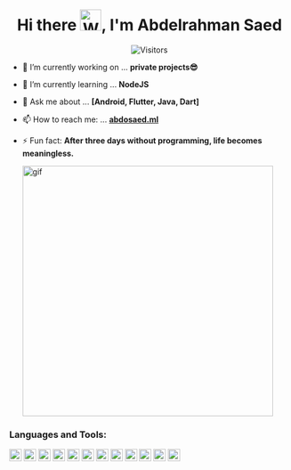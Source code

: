 <h1 align="center">Hi there <img src="https://user-images.githubusercontent.com/33700292/101157406-eec79080-35de-11eb-9543-5c57727a309b.gif" alt="Wave Emoji"  width="38px" />, I'm Abdelrahman Saed</h1>

<p align="center"> <img src="https://komarev.com/ghpvc/?username=AbdOoSaed&label=Visitors" alt="Visitors"/></p>

- 🔭 I’m currently working on ... **private projects😎**
- 🌱 I’m currently learning ... **NodeJS**
- 💬 Ask me about ... **[Android, Flutter, Java, Dart]**
- 📫 How to reach me: ... <a href="http://abdosaed.ml" target="_blank">**abdosaed.ml**</a>
- ⚡ Fun fact: **After three days without programming, life becomes meaningless.**

  <img src="https://media2.giphy.com/media/H4ETAwCJs7S9mdrFFW/giphy.gif" alt="gif" width="450" />


### Languages and Tools:

<p align="left"><img src="https://www.vectorlogo.zone/logos/java/java-vertical.svg" alt="java" width="22" height="22"/> 
    <img src="https://www.vectorlogo.zone/logos/android/android-official.svg" alt="android" width="22" height="22"/> 
  <img src="https://www.vectorlogo.zone/logos/git-scm/git-scm-icon.svg" alt="git" width="22" height="22"/> 
  <img src="https://www.vectorlogo.zone/logos/dartlang/dartlang-icon.svg" alt="dart" width="22" height="22"/>
  <img src="https://www.vectorlogo.zone/logos/flutterio/flutterio-icon.svg" alt="flutter" width="22" height="22"/>
  <img src="https://www.vectorlogo.zone/logos/firebase/firebase-icon.svg" alt="firebase" width="22" height="22"/>  
  <img src="https://www.vectorlogo.zone/logos/javascript/javascript-vertical.svg" alt="JS" width="22" height="22"/>
  <img src="https://www.vectorlogo.zone/logos/nodejs/nodejs-icon.svg" alt="nodejs" width="22" height="22"/>
  
 <img src="https://devicons.github.io/devicon/devicon.git/icons/express/express-original-wordmark.svg" alt="express" width="22" height="22"/>
 <img src="https://www.vectorlogo.zone/logos/jestjsio/jestjsio-icon.svg" alt="jest" width="22" height="22"/>
 <img src="https://devicons.github.io/devicon/devicon.git/icons/mongodb/mongodb-original-wordmark.svg" alt="mongodb" width="22" height="22"/>
 <img src="https://devicons.github.io/devicon/devicon.git/icons/redis/redis-original-wordmark.svg" alt="redis" width="22" height="22"/>
